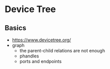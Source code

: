 Device Tree
===========

## Basics

- <https://www.devicetree.org/>
- graph
  - the parent-child relations are not enough
  - phandles
  - ports and endpoints
